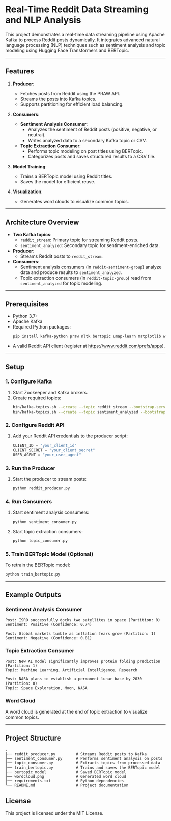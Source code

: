 # Real-Time Reddit Data Streaming and NLP Analysis

This project demonstrates a real-time data streaming pipeline using Apache Kafka to process Reddit posts dynamically. It integrates advanced natural language processing (NLP) techniques such as sentiment analysis and topic modeling using Hugging Face Transformers and BERTopic.

---

## Features

1. **Producer**:
    - Fetches posts from Reddit using the PRAW API.
    - Streams the posts into Kafka topics.
    - Supports partitioning for efficient load balancing.

2. **Consumers**:
    - **Sentiment Analysis Consumer**:
        - Analyzes the sentiment of Reddit posts (positive, negative, or neutral).
        - Writes analyzed data to a secondary Kafka topic or CSV.
    - **Topic Extraction Consumer**:
        - Performs topic modeling on post titles using BERTopic.
        - Categorizes posts and saves structured results to a CSV file.

3. **Model Training**:
    - Trains a BERTopic model using Reddit titles.
    - Saves the model for efficient reuse.

4. **Visualization**:
    - Generates word clouds to visualize common topics.

---

## Architecture Overview

- **Two Kafka topics**:
    - `reddit_stream`: Primary topic for streaming Reddit posts.
    - `sentiment_analyzed`: Secondary topic for sentiment-enriched data.
- **Producer**:
    - Streams Reddit posts to `reddit_stream`.
- **Consumers**:
    - Sentiment analysis consumers (in `reddit-sentiment-group`) analyze data and produce results to `sentiment_analyzed`.
    - Topic extraction consumers (in `reddit-topic-group`) read from `sentiment_analyzed` for topic modeling.

---

## Prerequisites

- Python 3.7+
- Apache Kafka
- Required Python packages:
  ```bash
  pip install kafka-python praw nltk bertopic umap-learn matplotlib wordcloud transformers
  ```
- A valid Reddit API client (register at https://www.reddit.com/prefs/apps).

---

## Setup

### 1. Configure Kafka
1. Start Zookeeper and Kafka brokers.
2. Create required topics:
   ```bash
   bin/kafka-topics.sh --create --topic reddit_stream --bootstrap-server localhost:9092 --partitions 2 --replication-factor 1
   bin/kafka-topics.sh --create --topic sentiment_analyzed --bootstrap-server localhost:9092 --partitions 2 --replication-factor 1
   ```

### 2. Configure Reddit API
1. Add your Reddit API credentials to the producer script:
   ```python
   CLIENT_ID = "your_client_id"
   CLIENT_SECRET = "your_client_secret"
   USER_AGENT = "your_user_agent"
   ```

### 3. Run the Producer
1. Start the producer to stream posts:
   ```bash
   python reddit_producer.py
   ```

### 4. Run Consumers
1. Start sentiment analysis consumers:
   ```bash
   python sentiment_consumer.py
   ```
2. Start topic extraction consumers:
   ```bash
   python topic_consumer.py
   ```

### 5. Train BERTopic Model (Optional)
To retrain the BERTopic model:
```bash
python train_bertopic.py
```

---

## Example Outputs

### Sentiment Analysis Consumer
```plaintext
Post: ISRO successfully docks two satellites in space (Partition: 0)
Sentiment: Positive (Confidence: 0.74)

Post: Global markets tumble as inflation fears grow (Partition: 1)
Sentiment: Negative (Confidence: 0.81)
```

### Topic Extraction Consumer
```plaintext
Post: New AI model significantly improves protein folding prediction (Partition: 1)
Topic: Machine Learning, Artificial Intelligence, Research

Post: NASA plans to establish a permanent lunar base by 2030 (Partition: 0)
Topic: Space Exploration, Moon, NASA
```

### Word Cloud
A word cloud is generated at the end of topic extraction to visualize common topics.

---

## Project Structure
```plaintext
.
├── reddit_producer.py         # Streams Reddit posts to Kafka
├── sentiment_consumer.py      # Performs sentiment analysis on posts
├── topic_consumer.py          # Extracts topics from processed data
├── train_bertopic.py          # Trains and saves the BERTopic model
├── bertopic_model             # Saved BERTopic model
├── wordcloud.png              # Generated word cloud
├── requirements.txt           # Python dependencies
└── README.md                  # Project documentation
```

## License
This project is licensed under the MIT License.
